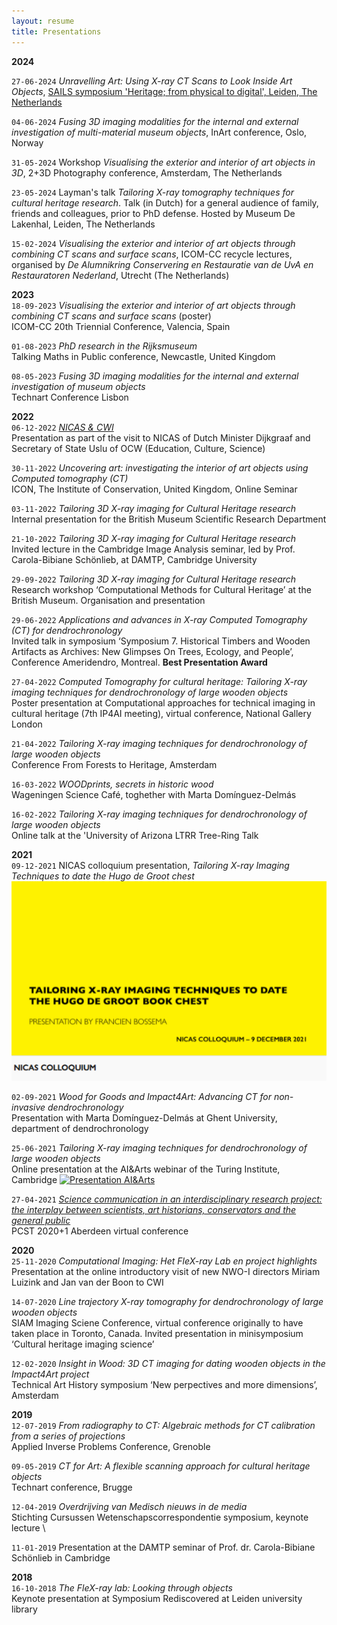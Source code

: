 ```yaml
---
layout: resume
title: Presentations
---
```


__2024__ 

`27-06-2024` *Unravelling Art: Using X-ray CT Scans to Look Inside Art Objects*, [SAILS symposium 'Heritage; from physical to digital', Leiden, The Netherlands](https://www.universiteitleiden.nl/en/events/2023/06/sails-symposium-digital-heritage)

`04-06-2024` *Fusing 3D imaging modalities for the internal and external investigation of multi-material museum objects*, InArt conference, Oslo, Norway

`31-05-2024` Workshop *Visualising the exterior and interior of art objects in 3D*, 2+3D Photography conference, Amsterdam, The Netherlands

`23-05-2024` Layman's talk *Tailoring X-ray tomography techniques for cultural heritage research*. Talk (in Dutch) for a general audience of family, friends and colleagues, prior to PhD defense. Hosted by Museum De Lakenhal, Leiden, The Netherlands 

`15-02-2024` *Visualising the exterior and interior of art objects through combining CT scans and surface scans*, ICOM-CC recycle lectures, organised by *De Alumnikring Conservering en Restauratie van de UvA en Restauratoren Nederland*, Utrecht (The Netherlands)

__2023__ \
`18-09-2023` *Visualising the exterior and interior of art objects through combining CT scans and surface scans* (poster) \
ICOM-CC 20th Triennial Conference, Valencia, Spain

`01-08-2023` *PhD research in the Rijksmuseum* \
Talking Maths in Public conference, Newcastle, United Kingdom

`08-05-2023` *Fusing 3D imaging modalities for the internal and external investigation of museum objects* \
Technart Conference Lisbon

__2022__ \
`06-12-2022` [*NICAS & CWI*](https://www.nicas-research.nl/visit-by-minister-dijkgraaf-and-state-secretary-uslu/) \
Presentation as part of the visit to NICAS of Dutch Minister Dijkgraaf and Secretary of State Uslu of OCW (Education, Culture, Science)

`30-11-2022` *Uncovering art: investigating the interior of art objects using Computed tomography (CT)* \
ICON, The Institute of Conservation, United Kingdom, Online Seminar

`03-11-2022` *Tailoring 3D X-ray imaging for Cultural Heritage research* \
Internal presentation for the British Museum Scientific Research Department

`21-10-2022` *Tailoring 3D X-ray imaging for Cultural Heritage research* \
Invited lecture in the Cambridge Image Analysis seminar, led by Prof. Carola-Bibiane Schönlieb, at DAMTP, Cambridge University

`29-09-2022` *Tailoring 3D X-ray imaging for Cultural Heritage research* \
Research workshop ‘Computational Methods for Cultural Heritage’ at the British Museum. Organisation and presentation 

`29-06-2022` *Applications and advances in X-ray Computed Tomography (CT) for dendrochronology* \
Invited talk in symposium ‘Symposium 7. Historical Timbers and Wooden Artifacts as Archives: New Glimpses On Trees, Ecology, and People’, Conference Ameridendro, Montreal. **Best Presentation Award**

`27-04-2022` *Computed Tomography for cultural heritage: Tailoring X-ray imaging techniques for dendrochronology of large wooden objects* \
Poster presentation at Computational approaches for technical imaging in cultural heritage (7th IP4AI meeting), virtual conference, National Gallery London

`21-04-2022` *Tailoring X-ray imaging techniques for dendrochronology of large wooden objects* \
Conference From Forests to Heritage, Amsterdam

`16-03-2022` *WOODprints, secrets in historic wood* \
Wageningen Science Café, toghether with Marta Domínguez-Delmás

`16-02-2022` *Tailoring X-ray imaging techniques for dendrochronology of large wooden objects* \
Online talk at the 'University of Arizona LTRR Tree-Ring Talk

__2021__ \
`09-12-2021` NICAS colloquium presentation, *Tailoring X-ray Imaging Techniques to date the Hugo de Groot chest* \
[![Presentation NICAS](/images/Bossema_nicas.png)](https://youtu.be/tY1gDk12zCA)

`02-09-2021` *Wood for Goods and Impact4Art: Advancing CT for non-invasive dendrochronology* \
Presentation with Marta Domínguez-Delmás at Ghent University, department of dendrochronology

`25-06-2021` *Tailoring X-ray imaging techniques for dendrochronology of large wooden objects*  \
Online presentation at the AI&Arts webinar of the Turing Institute, Cambridge
[![Presentation AI&Arts](/images/Bossema_25_06_2021.png)](https://www.youtube.com/watch?v=vBB149Togl0)

`27-04-2021` [*Science communication in an interdisciplinary research project: the interplay between scientists, art historians, conservators and the general public*](https://conference.pcst.co/program/abstract/1121 ) \
PCST 2020+1 Aberdeen virtual conference


__2020__ \
`25-11-2020` *Computational Imaging: Het FleX-ray Lab en project highlights*\
Presentation at the online introductory visit of new NWO-I directors Miriam Luizink and Jan van der Boon to CWI

`14-07-2020` *Line trajectory X-ray tomography for dendrochronology of large wooden objects*  \
SIAM Imaging Sciene Conference, virtual conference originally to have taken place in Toronto, Canada. Invited presentation in minisymposium ‘Cultural heritage imaging science’

`12-02-2020` *Insight in Wood: 3D CT imaging for dating wooden objects in the Impact4Art project*  \
Technical Art History symposium ‘New perpectives and more dimensions’, Amsterdam

__2019__ \
`12-07-2019` *From radiography to CT: Algebraic methods for CT calibration from a series of projections* \
Applied Inverse Problems Conference, Grenoble

`09-05-2019` *CT for Art: A flexible scanning approach for cultural heritage objects*  \
Technart conference, Brugge 

`12-04-2019` *Overdrijving van Medisch nieuws in de media*  \
Stichting Cursussen Wetenschapscorrespondentie symposium, keynote lecture \

`11-01-2019` Presentation at the DAMTP seminar of Prof. dr. Carola-Bibiane Schönlieb in Cambridge 

__2018__ \
`16-10-2018` *The FleX-ray lab: Looking through objects* \
Keynote presentation at Symposium Rediscovered at Leiden university library 
